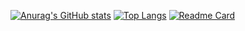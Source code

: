 [![Anurag's GitHub stats](https://github-readme-stats.vercel.app/api?username=Lucid1ty&show_icons=true&theme=radical)](https://github.com/anuraghazra/github-readme-stats)
[![Top Langs](https://github-readme-stats.vercel.app/api/top-langs/?username=Lucid1ty&layout=compact)](https://github.com/anuraghazra/github-readme-stats)
[![Readme Card](https://github-readme-stats.vercel.app/api/pin/?username=Lucid1ty&repo=cs61a)](https://github.com/anuraghazra/github-readme-stats)
